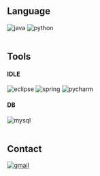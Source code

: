 ## Language
<div>
  <img alt="java" src="https://img.shields.io/badge/Java-F80000.svg?style=for-the-badge&logo=oracle&logoColor=white">
  <img alt="python" src="https://img.shields.io/badge/Python-3776AB.svg?style=for-the-badge&logo=python&logoColor=white">
</div>

<br>

## Tools
#### IDLE
<div>
  <img alt="eclipse" src="https://img.shields.io/badge/Eclipse-2C2255.svg?style=for-the-badge&logo=eclipse&logoColor=white">
  <img alt="spring" src="https://img.shields.io/badge/Spring-6DB33F.svg?style=for-the-badge&logo=spring&logoColor=white">
  <img alt="pycharm" src="https://img.shields.io/badge/pycharm-000000.svg?style=for-the-badge&logo=pycharm&logoColor=white">
</div>

#### DB
<div>
  <img alt="mysql" src="https://img.shields.io/badge/MySQL-4479A1.svg?style=for-the-badge&logo=mysql&logoColor=white">
</div>

<br>

## Contact
<div>
  <a href="mailto:wjdwlgns11q@gmail.com"><img alt="gmail" src="https://img.shields.io/badge/gmail-EA4335.svg?style=for-the-badge&logo=gmail&logoColor=white"></a></div>
<!--   <img alt="" src="https://img.shields.io/badge/MySQL-4479A1.svg?style=for-the-badge&logo=mysql&logoColor=white">
  <img alt="" src="https://img.shields.io/badge/MySQL-4479A1.svg?style=for-the-badge&logo=mysql&logoColor=white">
</div> 

<br>

## Project
-->


